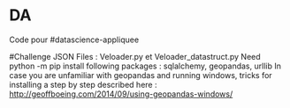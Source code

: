 # DA
Code pour #datascience-appliquee

#Challenge JSON
Files : Veloader.py et Veloader_datastruct.py
Need python -m pip install following packages : sqlalchemy, geopandas, urllib
In case you are unfamiliar with geopandas and running windows, tricks for installing a step by step described here : http://geoffboeing.com/2014/09/using-geopandas-windows/
